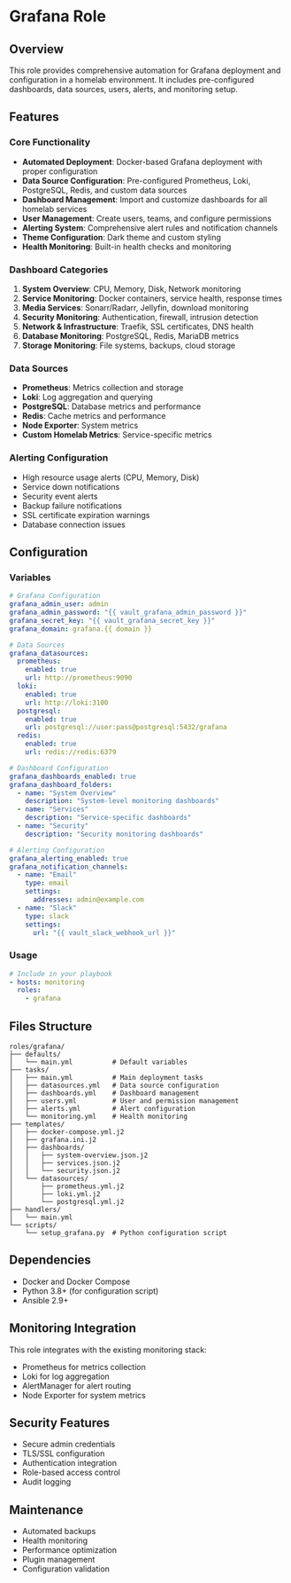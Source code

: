 # Grafana Role

## Overview
This role provides comprehensive automation for Grafana deployment and configuration in a homelab environment. It includes pre-configured dashboards, data sources, users, alerts, and monitoring setup.

## Features

### Core Functionality
- **Automated Deployment**: Docker-based Grafana deployment with proper configuration
- **Data Source Configuration**: Pre-configured Prometheus, Loki, PostgreSQL, Redis, and custom data sources
- **Dashboard Management**: Import and customize dashboards for all homelab services
- **User Management**: Create users, teams, and configure permissions
- **Alerting System**: Comprehensive alert rules and notification channels
- **Theme Configuration**: Dark theme and custom styling
- **Health Monitoring**: Built-in health checks and monitoring

### Dashboard Categories
1. **System Overview**: CPU, Memory, Disk, Network monitoring
2. **Service Monitoring**: Docker containers, service health, response times
3. **Media Services**: Sonarr/Radarr, Jellyfin, download monitoring
4. **Security Monitoring**: Authentication, firewall, intrusion detection
5. **Network & Infrastructure**: Traefik, SSL certificates, DNS health
6. **Database Monitoring**: PostgreSQL, Redis, MariaDB metrics
7. **Storage Monitoring**: File systems, backups, cloud storage

### Data Sources
- **Prometheus**: Metrics collection and storage
- **Loki**: Log aggregation and querying
- **PostgreSQL**: Database metrics and performance
- **Redis**: Cache metrics and performance
- **Node Exporter**: System metrics
- **Custom Homelab Metrics**: Service-specific metrics

### Alerting Configuration
- High resource usage alerts (CPU, Memory, Disk)
- Service down notifications
- Security event alerts
- Backup failure notifications
- SSL certificate expiration warnings
- Database connection issues

## Configuration

### Variables
```yaml
# Grafana Configuration
grafana_admin_user: admin
grafana_admin_password: "{{ vault_grafana_admin_password }}"
grafana_secret_key: "{{ vault_grafana_secret_key }}"
grafana_domain: grafana.{{ domain }}

# Data Sources
grafana_datasources:
  prometheus:
    enabled: true
    url: http://prometheus:9090
  loki:
    enabled: true
    url: http://loki:3100
  postgresql:
    enabled: true
    url: postgresql://user:pass@postgresql:5432/grafana
  redis:
    enabled: true
    url: redis://redis:6379

# Dashboard Configuration
grafana_dashboards_enabled: true
grafana_dashboard_folders:
  - name: "System Overview"
    description: "System-level monitoring dashboards"
  - name: "Services"
    description: "Service-specific dashboards"
  - name: "Security"
    description: "Security monitoring dashboards"

# Alerting Configuration
grafana_alerting_enabled: true
grafana_notification_channels:
  - name: "Email"
    type: email
    settings:
      addresses: admin@example.com
  - name: "Slack"
    type: slack
    settings:
      url: "{{ vault_slack_webhook_url }}"
```

### Usage
```yaml
# Include in your playbook
- hosts: monitoring
  roles:
    - grafana
```

## Files Structure
```
roles/grafana/
├── defaults/
│   └── main.yml          # Default variables
├── tasks/
│   ├── main.yml          # Main deployment tasks
│   ├── datasources.yml   # Data source configuration
│   ├── dashboards.yml    # Dashboard management
│   ├── users.yml         # User and permission management
│   ├── alerts.yml        # Alert configuration
│   └── monitoring.yml    # Health monitoring
├── templates/
│   ├── docker-compose.yml.j2
│   ├── grafana.ini.j2
│   ├── dashboards/
│   │   ├── system-overview.json.j2
│   │   ├── services.json.j2
│   │   └── security.json.j2
│   └── datasources/
│       ├── prometheus.yml.j2
│       ├── loki.yml.j2
│       └── postgresql.yml.j2
├── handlers/
│   └── main.yml
└── scripts/
    └── setup_grafana.py  # Python configuration script
```

## Dependencies
- Docker and Docker Compose
- Python 3.8+ (for configuration script)
- Ansible 2.9+

## Monitoring Integration
This role integrates with the existing monitoring stack:
- Prometheus for metrics collection
- Loki for log aggregation
- AlertManager for alert routing
- Node Exporter for system metrics

## Security Features
- Secure admin credentials
- TLS/SSL configuration
- Authentication integration
- Role-based access control
- Audit logging

## Maintenance
- Automated backups
- Health monitoring
- Performance optimization
- Plugin management
- Configuration validation 